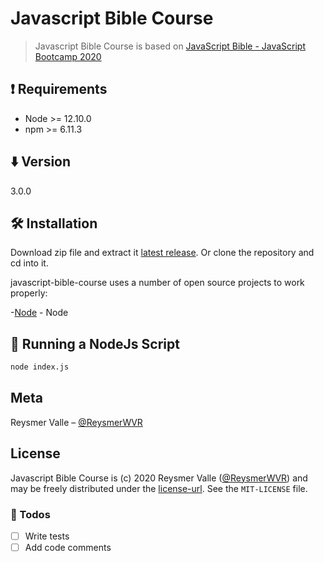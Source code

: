 # Javascript Bible Course

> Javascript Bible Course is based on [JavaScript Bible - JavaScript Bootcamp 2020](https://www.udemy.com/course/javascript-bible/)

## ❗️ Requirements

- Node >= 12.10.0
- npm >= 6.11.3

## ⬇️ Version

3.0.0

## 🛠 Installation

Download zip file and extract it [latest release](https://github.com/reysmerwvr/javascript-bible-course). Or clone the repository and cd into it.

javascript-bible-course uses a number of open source projects to work properly:

-[Node] - Node

## 🚀 Running a NodeJs Script

```sh
node index.js
```

## Meta

Reysmer Valle – [@ReysmerWVR]

## License

Javascript Bible Course is (c) 2020 Reysmer Valle ([@ReysmerWVR]) and may be freely distributed under the [license-url](https://github.com/reysmerwvr/javascript-bible-course/tree/master/LICENSE). See the `MIT-LICENSE` file.

### 📝 Todos

- [ ] Write tests
- [ ] Add code comments

[//]: # (These are reference links used in the body of this note and get stripped out when the markdown processor does 
its job. There is no need to format nicely because it shouldn't be seen. Thanks SO - http://stackoverflow.com/questions/4823468/store-comments-in-markdown-syntax)

   [Node]: <https://nodejs.org/en/>
   [@ReysmerWVR]: <http://twitter.com/ReysmerWVR>
